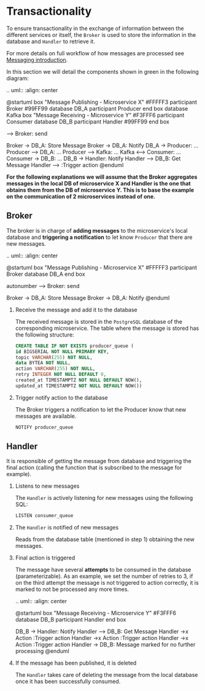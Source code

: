 # Transactionality

To ensure transactionality in the exchange of information between the different services or itself, the `Broker` is 
used to store the information in the database and `Handler` to retrieve it.

For more details on full workflow of how messages are processed see [Messaging introduction](./messaging.html).

In this section we will detail the components shown in green in the following diagram:

.. uml::
   :align: center

   @startuml
   box "Message Publishing - Microservice X" #FFFFF3
   participant Broker #99FF99
   database DB_A
   participant Producer
   end box
   database Kafka
   box "Message Receiving - Microservice Y" #F3FFF6
   participant Consumer
   database DB_B
   participant Handler #99FF99
   end box

   --> Broker: send
   
   Broker -> DB_A: Store Message
   Broker -> DB_A: Notify
   DB_A -> Producer: ...
   Producer --> DB_A: ...
   Producer --> Kafka: ...
   Kafka <--> Consumer: ...
   Consumer -> DB_B: ...
   DB_B -> Handler: Notify
   Handler --> DB_B: Get Message
   Handler --> :Trigger action
   @enduml

**For the following explanations we will assume that the Broker aggregates messages in the local DB of 
microservice X and Handler is the one that obtains them from the DB of microservice Y. This is to base the 
example on the communication of 2 microservices instead of one.**


## Broker

The broker is in charge of **adding messages** to the microservice's local database and **triggering a notification** 
to let know `Producer` that there are new messages.

.. uml::
   :align: center

   @startuml
   box "Message Publishing - Microservice X" #FFFFF3
   participant Broker
   database DB_A
   end box
   
   autonumber
   --> Broker: send
   
   Broker -> DB_A: Store Message
   Broker -> DB_A: Notify
   @enduml

1. Receive the message and add it to the database 
   
   The received message is stored in the `PostgreSQL` database of the corresponding microservice.
   The table where the message is stored has the following structure:
   ```SQL
   CREATE TABLE IF NOT EXISTS producer_queue (
   id BIGSERIAL NOT NULL PRIMARY KEY,
   topic VARCHAR(255) NOT NULL,
   data BYTEA NOT NULL,
   action VARCHAR(255) NOT NULL,
   retry INTEGER NOT NULL DEFAULT 0,
   created_at TIMESTAMPTZ NOT NULL DEFAULT NOW(),
   updated_at TIMESTAMPTZ NOT NULL DEFAULT NOW())
   ```

2. Trigger notify action to the database
   
   The Broker triggers a notification to let the Producer know that new messages are available.
   ```SQL
   NOTIFY producer_queue
   ```

## Handler

It is responsible of getting the message from database and triggering the final action (calling the function that 
is subscribed to the message for example).

1. Listens to new messages
   
   The `Handler` is actively listening for new messages using the following SQL:

   ```SQL
   LISTEN consumer_queue
   ```

2. The `Handler` is notified of new messages

   Reads from the database table (mentioned in step 1) obtaining the new messages.


3. Final action is triggered

   The message have several **attempts** to be consumed in the database (parameterizable). As an example, we set the
   number of retries to 3, if on the third attempt the message is not triggered to action correctly, it is marked to not be
   processed any more times.
   
   .. uml::
      :align: center
   
      @startuml
      box "Message Receiving - Microservice Y" #F3FFF6
      database DB_B
      participant Handler
      end box
   
      DB_B -> Handler: Notify
      Handler --> DB_B: Get Message
      Handler ->x Action :Trigger action
      Handler ->x Action :Trigger action
      Handler ->x Action :Trigger action
      Handler -> DB_B: Message marked for no further processing
      @enduml

4. If the message has been published, it is deleted

   The `Handler` takes care of deleting the message from the local database once it has been successfully consumed.
